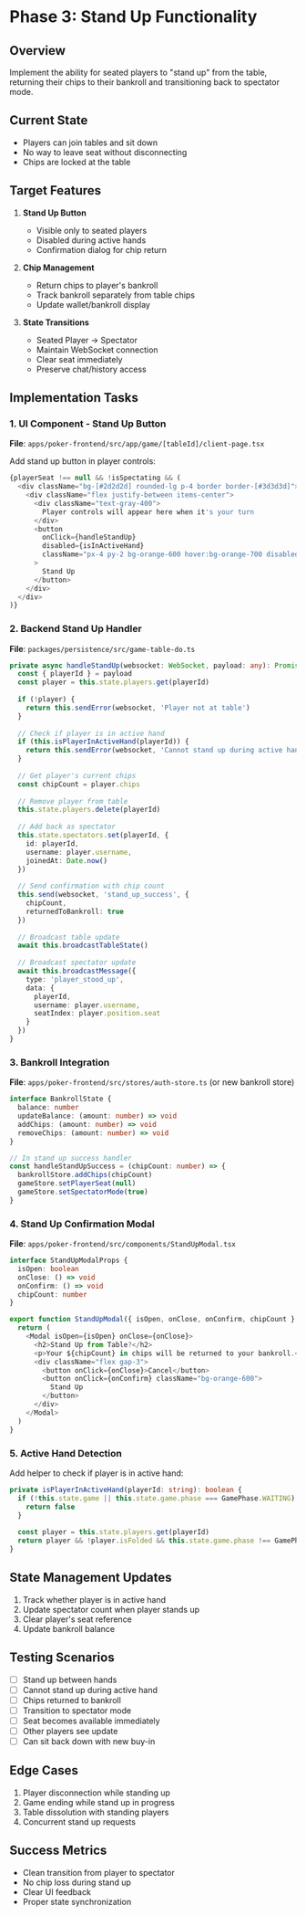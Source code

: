 # Phase 3: Stand Up Functionality

## Overview
Implement the ability for seated players to "stand up" from the table, returning their chips to their bankroll and transitioning back to spectator mode.

## Current State
- Players can join tables and sit down
- No way to leave seat without disconnecting
- Chips are locked at the table

## Target Features
1. **Stand Up Button**
   - Visible only to seated players
   - Disabled during active hands
   - Confirmation dialog for chip return

2. **Chip Management**
   - Return chips to player's bankroll
   - Track bankroll separately from table chips
   - Update wallet/bankroll display

3. **State Transitions**
   - Seated Player → Spectator
   - Maintain WebSocket connection
   - Clear seat immediately
   - Preserve chat/history access

## Implementation Tasks

### 1. UI Component - Stand Up Button
**File**: `apps/poker-frontend/src/app/game/[tableId]/client-page.tsx`

Add stand up button in player controls:
```typescript
{playerSeat !== null && !isSpectating && (
  <div className="bg-[#2d2d2d] rounded-lg p-4 border border-[#3d3d3d]">
    <div className="flex justify-between items-center">
      <div className="text-gray-400">
        Player controls will appear here when it's your turn
      </div>
      <button
        onClick={handleStandUp}
        disabled={isInActiveHand}
        className="px-4 py-2 bg-orange-600 hover:bg-orange-700 disabled:bg-gray-600 text-white rounded"
      >
        Stand Up
      </button>
    </div>
  </div>
)}
```

### 2. Backend Stand Up Handler
**File**: `packages/persistence/src/game-table-do.ts`

```typescript
private async handleStandUp(websocket: WebSocket, payload: any): Promise<void> {
  const { playerId } = payload
  const player = this.state.players.get(playerId)
  
  if (!player) {
    return this.sendError(websocket, 'Player not at table')
  }
  
  // Check if player is in active hand
  if (this.isPlayerInActiveHand(playerId)) {
    return this.sendError(websocket, 'Cannot stand up during active hand')
  }
  
  // Get player's current chips
  const chipCount = player.chips
  
  // Remove player from table
  this.state.players.delete(playerId)
  
  // Add back as spectator
  this.state.spectators.set(playerId, {
    id: playerId,
    username: player.username,
    joinedAt: Date.now()
  })
  
  // Send confirmation with chip count
  this.send(websocket, 'stand_up_success', {
    chipCount,
    returnedToBankroll: true
  })
  
  // Broadcast table update
  await this.broadcastTableState()
  
  // Broadcast spectator update
  await this.broadcastMessage({
    type: 'player_stood_up',
    data: {
      playerId,
      username: player.username,
      seatIndex: player.position.seat
    }
  })
}
```

### 3. Bankroll Integration
**File**: `apps/poker-frontend/src/stores/auth-store.ts` (or new bankroll store)

```typescript
interface BankrollState {
  balance: number
  updateBalance: (amount: number) => void
  addChips: (amount: number) => void
  removeChips: (amount: number) => void
}

// In stand up success handler
const handleStandUpSuccess = (chipCount: number) => {
  bankrollStore.addChips(chipCount)
  gameStore.setPlayerSeat(null)
  gameStore.setSpectatorMode(true)
}
```

### 4. Stand Up Confirmation Modal
**File**: `apps/poker-frontend/src/components/StandUpModal.tsx`

```typescript
interface StandUpModalProps {
  isOpen: boolean
  onClose: () => void
  onConfirm: () => void
  chipCount: number
}

export function StandUpModal({ isOpen, onClose, onConfirm, chipCount }: StandUpModalProps) {
  return (
    <Modal isOpen={isOpen} onClose={onClose}>
      <h2>Stand Up from Table?</h2>
      <p>Your ${chipCount} in chips will be returned to your bankroll.</p>
      <div className="flex gap-3">
        <button onClick={onClose}>Cancel</button>
        <button onClick={onConfirm} className="bg-orange-600">
          Stand Up
        </button>
      </div>
    </Modal>
  )
}
```

### 5. Active Hand Detection
Add helper to check if player is in active hand:
```typescript
private isPlayerInActiveHand(playerId: string): boolean {
  if (!this.state.game || this.state.game.phase === GamePhase.WAITING) {
    return false
  }
  
  const player = this.state.players.get(playerId)
  return player && !player.isFolded && this.state.game.phase !== GamePhase.SHOWDOWN
}
```

## State Management Updates
1. Track whether player is in active hand
2. Update spectator count when player stands up
3. Clear player's seat reference
4. Update bankroll balance

## Testing Scenarios
- [ ] Stand up between hands
- [ ] Cannot stand up during active hand
- [ ] Chips returned to bankroll
- [ ] Transition to spectator mode
- [ ] Seat becomes available immediately
- [ ] Other players see update
- [ ] Can sit back down with new buy-in

## Edge Cases
1. Player disconnection while standing up
2. Game ending while stand up in progress
3. Table dissolution with standing players
4. Concurrent stand up requests

## Success Metrics
- Clean transition from player to spectator
- No chip loss during stand up
- Clear UI feedback
- Proper state synchronization